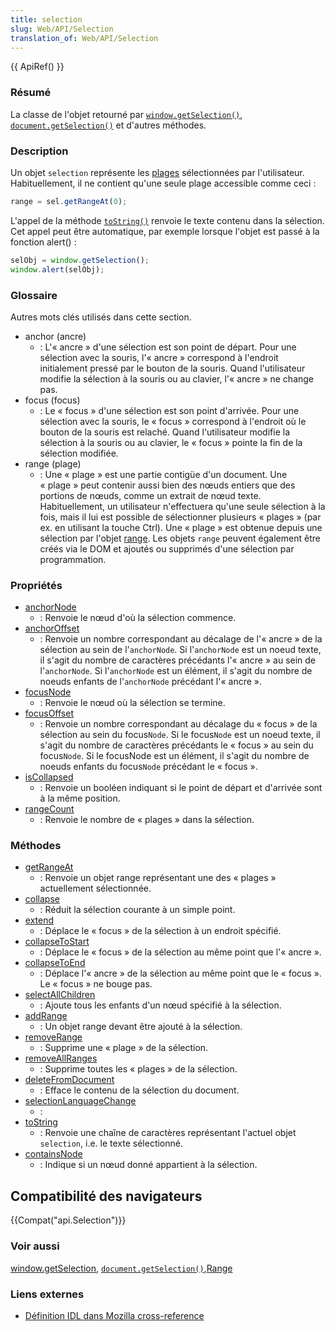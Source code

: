 ```yaml
---
title: selection
slug: Web/API/Selection
translation_of: Web/API/Selection
---
```


{{ ApiRef() }}

### Résumé

La classe de l'objet retourné par [`window.getSelection()`](Window/getSelection), [`document.getSelection()`](/fr/docs/Web/API/Document/getSelection) et d'autres méthodes.

### Description

Un objet `selection` représente les [plages](range) sélectionnées par l'utilisateur. Habituellement, il ne contient qu'une seule plage accessible comme ceci&nbsp;:

```js
range = sel.getRangeAt(0);
```

L'appel de la méthode [`toString()`](Selection/toString) renvoie le texte contenu dans la sélection. Cet appel peut être automatique, par exemple lorsque l'objet est passé à la fonction alert() :

```js
selObj = window.getSelection();
window.alert(selObj);
```

### Glossaire

Autres mots clés utilisés dans cette section.

- anchor (ancre)
  - : L'«&nbsp;ancre&nbsp;» d'une sélection est son point de départ. Pour une sélection avec la souris, l'«&nbsp;ancre&nbsp;» correspond à l'endroit initialement pressé par le bouton de la souris. Quand l'utilisateur modifie la sélection à la souris ou au clavier, l'«&nbsp;ancre&nbsp;» ne change pas.
- focus (focus)
  - : Le «&nbsp;focus&nbsp;» d'une sélection est son point d'arrivée. Pour une sélection avec la souris, le «&nbsp;focus&nbsp;» correspond à l'endroit où le bouton de la souris est relaché. Quand l'utilisateur modifie la sélection à la souris ou au clavier, le «&nbsp;focus&nbsp;» pointe la fin de la sélection modifiée.
- range (plage)
  - : Une «&nbsp;plage&nbsp;» est une partie contigüe d'un document. Une «&nbsp;plage&nbsp;» peut contenir aussi bien des nœuds entiers que des portions de nœuds, comme un extrait de nœud texte. Habituellement, un utilisateur n'effectuera qu'une seule sélection à la fois, mais il lui est possible de sélectionner plusieurs «&nbsp;plages&nbsp;» (par ex. en utilisant la touche Ctrl). Une «&nbsp;plage&nbsp;» est obtenue depuis une sélection par l'objet [range](range). Les objets `range` peuvent également être créés via le DOM et ajoutés ou supprimés d'une sélection par programmation.

### Propriétés

- [anchorNode](/fr/docs/Web/API/Selection/anchorNode)
  - : Renvoie le nœud d'où la sélection commence.
- [anchorOffset](/fr/docs/Web/API/Selection/anchorOffset)
  - : Renvoie un nombre correspondant au décalage de l'«&nbsp;ancre&nbsp;» de la sélection au sein de l'`anchorNode`. Si l'`anchorNode` est un noeud texte, il s'agit du nombre de caractères précédants l'«&nbsp;ancre&nbsp;» au sein de l'`anchorNode`. Si l'`anchorNode` est un élément, il s'agit du nombre de noeuds enfants de l'`anchorNode` précédant l'«&nbsp;ancre&nbsp;».
- [focusNode](/fr/docs/Web/API/Selection/focusNode)
  - : Renvoie le nœud où la sélection se termine.
- [focusOffset](/fr/docs/Web/API/Selection/focusOffset)
  - : Renvoie un nombre correspondant au décalage du « focus&nbsp;» de la sélection au sein du focus`Node`. Si le focus`Node` est un noeud texte, il s'agit du nombre de caractères précédants le « focus » au sein du focus`Node`. Si le focusNode est un élément, il s'agit du nombre de noeuds enfants du focus`Node` précédant le « focus ».
- [isCollapsed](/fr/docs/Web/API/Selection/isCollapsed)
  - : Renvoie un booléen indiquant si le point de départ et d'arrivée sont à la même position.
- [rangeCount](/fr/docs/Web/API/Selection/rangeCount)
  - : Renvoie le nombre de «&nbsp;plages&nbsp;» dans la sélection.

### Méthodes

- [getRangeAt](/fr/docs/Web/API/Selection/getRangeAt)
  - : Renvoie un objet range représentant une des «&nbsp;plages&nbsp;» actuellement sélectionnée.
- [collapse](/fr/docs/Web/API/Selection/collapse)
  - : Réduit la sélection courante à un simple point.
- [extend](/fr/docs/Web/API/Selection/extend)
  - : Déplace le «&nbsp;focus&nbsp;» de la sélection à un endroit spécifié.
- [collapseToStart](/fr/docs/Web/API/Selection/collapseToStart)
  - : Déplace le «&nbsp;focus&nbsp;» de la sélection au même point que l'«&nbsp;ancre&nbsp;».
- [collapseToEnd](/fr/docs/Web/API/Selection/collapseToEnd)
  - : Déplace l'«&nbsp;ancre&nbsp;» de la sélection au même point que le «&nbsp;focus&nbsp;». Le «&nbsp;focus&nbsp;» ne bouge pas.
- [selectAllChildren](/fr/docs/Web/API/Selection/selectAllChildren)
  - : Ajoute tous les enfants d'un nœud spécifié à la sélection.
- [addRange](/fr/docs/Web/API/Selection/addRange)
  - : Un objet range devant être ajouté à la sélection.
- [removeRange](/fr/docs/Web/API/Selection/removeRange)
  - : Supprime une «&nbsp;plage&nbsp;» de la sélection.
- [removeAllRanges](/fr/docs/Web/API/Selection/removeAllRanges)
  - : Supprime toutes les «&nbsp;plages&nbsp;» de la sélection.
- [deleteFromDocument](/fr/docs/Web/API/Selection/deleteFromDocument)
  - : Efface le contenu de la sélection du document.
- [selectionLanguageChange](/fr/docs/Web/API/Selection/selectionLanguageChange)
  - :
- [toString](/fr/docs/Web/API/Selection/toString)
  - : Renvoie une chaîne de caractères représentant l'actuel objet `selection`, i.e. le texte sélectionné.
- [containsNode](/fr/docs/Web/API/Selection/containsNode)
  - : Indique si un nœud donné appartient à la sélection.

## Compatibilité des navigateurs

{{Compat("api.Selection")}}

### Voir aussi

[window.getSelection](Window/getSelection), [`document.getSelection()`](/fr/docs/Web/API/Document/getSelection),[Range](range)

### Liens externes

- [Définition IDL dans Mozilla cross-reference](http://lxr.mozilla.org/mozilla/source/content/base/public/nsISelection.idl)
